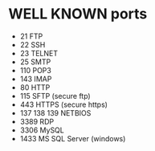 # WELL KNOWN ports

- 21 FTP
- 22 SSH
- 23 TELNET
- 25 SMTP
- 110 POP3
- 143 IMAP
- 80 HTTP
- 115 SFTP (secure ftp)
- 443 HTTPS (secure https)
- 137 138 139 NETBIOS
- 3389 RDP
- 3306 MySQL
- 1433 MS SQL Server (windows)
